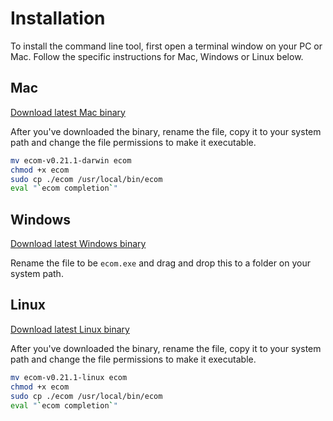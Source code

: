# Installation
To install the command line tool, first open a terminal window on your PC or Mac. Follow the specific instructions for Mac, Windows or Linux below.

## Mac <Badge text="v0.21.1"/> <Badge text="alpha" type="warn"/>
[Download latest Mac binary](/downloads/ecom-v0.21.1-darwin)

After you've downloaded the binary, rename the file, copy it to your system path and change the file permissions to make it executable.


```bash
mv ecom-v0.21.1-darwin ecom
chmod +x ecom
sudo cp ./ecom /usr/local/bin/ecom
eval "`ecom completion`"
```

## Windows <Badge text="v0.21.1"/> <Badge text="alpha" type="warn"/>
[Download latest Windows binary](/downloads/ecom-v0.21.1.exe)

Rename the file to be `ecom.exe` and drag and drop this to a folder on your system path.

## Linux <Badge text="v0.21.1"/> <Badge text="alpha" type="warn"/>
[Download latest Linux binary](/downloads/ecom-v0.21.1-linux)

After you've downloaded the binary, rename the file, copy it to your system path and change the file permissions to make it executable.


```bash
mv ecom-v0.21.1-linux ecom
chmod +x ecom
sudo cp ./ecom /usr/local/bin/ecom
eval "`ecom completion`"
```
